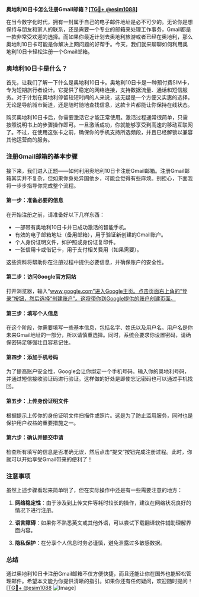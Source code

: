 **奥地利10日卡怎么注册Gmail邮箱？[[TG💪+ @esim1088](https://t.me/s/esim1088)]**

在当今数字化时代，拥有一封属于自己的电子邮件地址是必不可少的。无论你是想保持与朋友和家人的联系，还是需要一个专业的邮箱来处理工作事务，Gmail都是一款非常受欢迎的选择。而如果你最近计划去奥地利旅游或者已经在奥地利，那么奥地利10日卡可能是你解决上网问题的好帮手。今天，我们就来聊聊如何利用奥地利10日卡轻松注册一个Gmail邮箱。

### 奥地利10日卡是什么？

首先，让我们了解一下什么是奥地利10日卡。奥地利10日卡是一种预付费SIM卡，专为短期旅行者设计。它提供了稳定的网络连接，支持数据流量、通话和短信服务。对于计划在奥地利停留较短时间的人来说，这无疑是一个方便又实惠的选择。无论是导航城市街道，还是随时随地查找信息，这款卡片都能让你保持在线状态。

购买奥地利10日卡后，你需要激活它才能正常使用。激活过程通常很简单，只需按照说明书上的步骤操作即可。一旦激活成功，你就能够享受到高速的移动互联网了。不过，在使用这张卡之前，确保你的手机支持所选频段，并且已经解锁以兼容其他运营商的服务。

### 注册Gmail邮箱的基本步骤

接下来，我们进入正题——如何利用奥地利10日卡注册Gmail邮箱。注册Gmail邮箱其实并不复杂，但如果你身处异国他乡，可能会觉得有些麻烦。别担心，下面我将一步步指导你完成整个流程。

#### 第一步：准备必要的信息

在开始注册之前，请准备好以下几样东西：

- 一部带有奥地利10日卡并已成功激活的智能手机。
- 有效的电子邮箱地址（备用邮箱），用于验证新创建的Gmail账户。
- 个人身份证明文件，如护照或身份证复印件。
- 一张信用卡或借记卡，用于支付相关费用（如果需要）。

这些资料将帮助你在注册过程中提供必要信息，并确保账户的安全性。

#### 第二步：访问Google官方网站

打开浏览器，输入“www.google.com”进入Google主页。点击页面右上角的“登录”按钮，然后选择“创建账户”。这将带你到Google提供的账户创建页面。

#### 第三步：填写个人信息

在这个阶段，你需要填写一些基本信息，包括名字、姓氏以及用户名。用户名是你未来Gmail地址的一部分，所以请慎重选择。同时，系统会要求你设置密码，请确保密码足够强壮且容易记住。

#### 第四步：添加手机号码

为了提高账户安全性，Google会让你绑定一个手机号码。输入你的奥地利号码，并通过短信接收验证码进行验证。这样做的好处是即使忘记密码也可以通过手机找回。

#### 第五步：上传身份证明文件

根据提示上传你的身份证明文件扫描件或照片。这是为了防止滥用服务，同时也是保护用户权益的重要措施之一。

#### 第六步：确认并提交申请

检查所有填写的信息是否准确无误，然后点击“提交”按钮完成注册过程。此时，你就可以开始享受Gmail带来的便利了！

### 注意事项

虽然上述步骤看起来简单明了，但在实际操作中还是有一些需要注意的地方：

1. **网络稳定性**：由于涉及到上传文件等耗时较长的操作，建议在网络状况良好的情况下进行注册。
   
2. **语言障碍**：如果你不熟悉英文或其他外语，可以尝试下载翻译软件辅助理解界面内容。
   
3. **隐私保护**：在分享个人信息时务必谨慎，避免泄露过多敏感数据。

### 总结

通过奥地利10日卡注册Gmail邮箱不仅方便快捷，而且还能让你在国外也能轻松管理邮件。希望本文能为你提供清晰的指引。如果你还有任何疑问，欢迎随时提问！[[TG💪+ @esim1088](https://t.me/s/esim1088) ![Image](https://i.postimg.cc/4NQfJmqS/Snipaste-2025-05-13-00-14-12.png)]